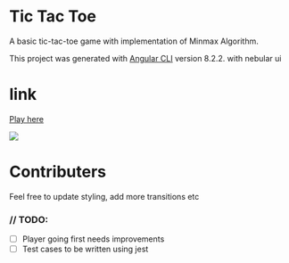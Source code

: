 # Tic Tac Toe
A basic tic-tac-toe game with implementation of Minmax Algorithm.

This project was generated with [Angular CLI](https://github.com/angular/angular-cli) version 8.2.2.
 with nebular ui

# link
[Play here](https://tick-tack-toe-d3250.web.app)

![](1.gif)

# Contributers

Feel free to update styling, add more transitions etc
### // TODO:
- [ ] Player going first needs improvements
- [ ] Test cases to be written using jest
